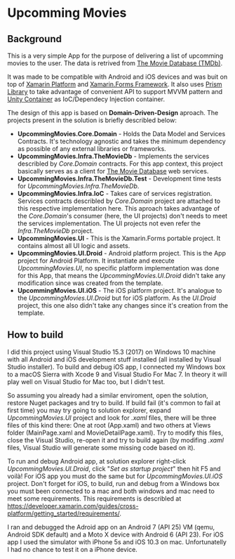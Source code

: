 # Upcomming Movies

## Background

This is a very simple App for the purpose of delivering a list of upcomming movies to the user. The data is retrived from [The Movie Database (TMDb)](https://www.themoviedb.org).

It was made to be compatible with Android and iOS devices and was buit on top of [Xamarin Platform](https://www.xamarin.com/) and [Xamarin.Forms Framework](https://www.xamarin.com/forms). It also uses [Prism Library](https://github.com/PrismLibrary/Prism) to take advantage of convenient API to support MVVM pattern and [Unity Container](https://github.com/unitycontainer/unity) as IoC/Dependecy Injection container.

The design of this app is based on **Domain-Driven-Design** aproach. The projects present in the solution is briefly describled below:
 - **UpcommingMovies.Core.Domain** - Holds the Data Model and Services Contracts. It's technology agnostic and takes the minimum dependency as possible of any external libraries or frameworks.
 - **UpcommingMovies.Infra.TheMovieDb** - Implements the services describled by *Core.Domain* contracts. For this app context, this project basically serves as a client for [The Movie Database](https://www.themoviedb.org) web services.
 - **UpcommingMovies.Infra.TheMovieDb.Test** - Development time tests for *UpcommingMovies.Infra.TheMovieDb*.
 - **UpcommingMovies.Infra.IoC** - Takes care of services registration. Services contracts describled by *Core.Domain* project are attached to this respective implementation here. This aproach takes advantage of the *Core.Domain*'s consumer (here, the UI projects) don't needs to meet the services implementation. The UI projects not even refer the *Infra.TheMovieDb* project.
 - **UpcommingMovies.UI** - This is the Xamarin.Forms portable project. It contains almost all UI logic and assets. 
 - **UpcommingMovies.UI.Droid** - Android platform project. This is the App project for Android Platform. It instantiate and execute *UpcommingMovies.UI*, no specific platform implementation was done for this App, that means the *UpcommingMovies.UI.Droid* didn't take any modification since was created from the template.
 - **UpcommingMovies.UI.iOS** - The iOS platform project. It's analogue to the *UpcommingMovies.UI.Droid* but for iOS platform. As the *UI.Droid* project, this one also didn't take any changes since it's creation from the template.

## How to build

I did this project using Visual Studio 15.3 (2017) on Windows 10 machine with all Android and iOS development stuff installed (all installed by Visual Studio installer). To build and debug iOS app, I connected my Windows box to a macOS Sierra with Xcode 9 and Visual Studio For Mac 7. In theory it will play well on Visual Studio for Mac too, but I didn't test.

So assuming you already had a similar enviroment, open the solution, restore Nuget packages and try to build. If build fail (it's common to fail at first time) you may try going to solution explorer, expand *UpcommingMovies.UI* project and look for *.xaml* files, there will be three files of this kind there: One at root (App.xaml) and two others at Views folder (MainPage.xaml and MovieDetailPage.xaml). Try to modify this files, close the Visual Studio, re-open it and try to build again (by modifing *.xaml* files, Visual Studio will generate some missing code based on it).

To run and debug Android app, at solution explorer right-click *UpcommingMovies.UI.Droid*, click "*Set as startup project*" then hit F5 and voilà! For iOS app you must do the same but for *UpcommingMovies.UI.iOS* project. Don't forget for iOS, to build, run and debug from a Windows box you must been connected to a mac and both windows and mac need to meet some requirements. This requirements is describled at https://developer.xamarin.com/guides/cross-platform/getting_started/requirements/.

I ran and debugged the Adroid app on an Android 7 (API 25) VM (qemu, Android SDK default) and a Moto X device with Android 6 (API 23). For iOS app I used the simulator with iPhone 5s and iOS 10.3 on mac. Unfortunatelly I had no chance to test it on a iPhone device.
